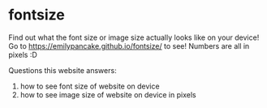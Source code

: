# fontsize
Find out what the font size or image size actually looks like on your device! Go to https://emilypancake.github.io/fontsize/ to see!
Numbers are all in pixels :D

Questions this website answers:
1. how to see font size of website on device
2. how to see image size of website on device in pixels
